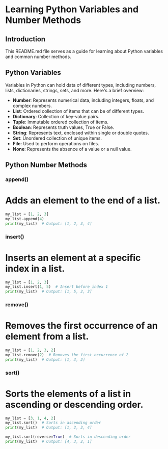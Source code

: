 # Learning Python Variables and Number Methods

## Introduction

This README.md file serves as a guide for learning about Python variables and common number methods.

## Python Variables

Variables in Python can hold data of different types, including numbers, lists, dictionaries, strings, sets, and more. Here's a brief overview:

- **Number**: Represents numerical data, including integers, floats, and complex numbers.
- **List**: Ordered collection of items that can be of different types.
- **Dictionary**: Collection of key-value pairs.
- **Tuple**: Immutable ordered collection of items.
- **Boolean**: Represents truth values, True or False.
- **String**: Represents text, enclosed within single or double quotes.
- **Set**: Unordered collection of unique items.
- **File**: Used to perform operations on files.
- **None**: Represents the absence of a value or a null value.

## Python Number Methods

### append()

# Adds an element to the end of a list.

```python
my_list = [1, 2, 3]
my_list.append(4)
print(my_list)  # Output: [1, 2, 3, 4]
```

### insert()

# Inserts an element at a specific index in a list.

```python
my_list = [1, 2, 3]
my_list.insert(1, 5)  # Insert before index 1
print(my_list)  # Output: [1, 5, 2, 3]

```

### remove()

# Removes the first occurrence of an element from a list.

```python
my_list = [1, 2, 3, 2]
my_list.remove(2)  # Removes the first occurrence of 2
print(my_list)  # Output: [1, 3, 2]

```

### sort()

# Sorts the elements of a list in ascending or descending order.

```python
my_list = [3, 1, 4, 2]
my_list.sort()  # Sorts in ascending order
print(my_list)  # Output: [1, 2, 3, 4]

my_list.sort(reverse=True)  # Sorts in descending order
print(my_list)  # Output: [4, 3, 2, 1]

```
